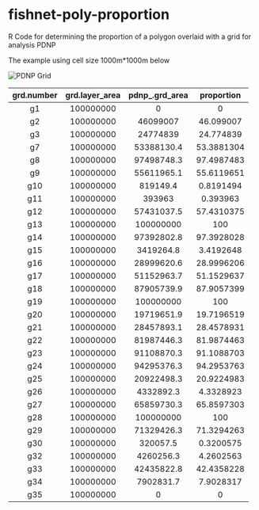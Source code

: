 # fishnet-poly-proportion

R Code for determining the proportion of a polygon overlaid with a grid for analysis PDNP

The example using cell size 1000m*1000m below

![PDNP Grid](https://github.com/DGalexander/fishnet-poly-proportion/blob/master/pdnp_plot.png)

**grd.number**|**grd.layer_area**|**pdnp_.grd_area**|**proportion**
:-----:|:-----:|:-----:|:-----:
g1|100000000|0|0
g2|100000000|46099007|46.099007
g3|100000000|24774839|24.774839
g7|100000000|53388130.4|53.3881304
g8|100000000|97498748.3|97.4987483
g9|100000000|55611965.1|55.6119651
g10|100000000|819149.4|0.8191494
g11|100000000|393963|0.393963
g12|100000000|57431037.5|57.4310375
g13|100000000|100000000|100
g14|100000000|97392802.8|97.3928028
g15|100000000|3419264.8|3.4192648
g16|100000000|28999620.6|28.9996206
g17|100000000|51152963.7|51.1529637
g18|100000000|87905739.9|87.9057399
g19|100000000|100000000|100
g20|100000000|19719651.9|19.7196519
g21|100000000|28457893.1|28.4578931
g22|100000000|81987446.3|81.9874463
g23|100000000|91108870.3|91.1088703
g24|100000000|94295376.3|94.2953763
g25|100000000|20922498.3|20.9224983
g26|100000000|4332892.3|4.3328923
g27|100000000|65859730.3|65.8597303
g28|100000000|100000000|100
g29|100000000|71329426.3|71.3294263
g30|100000000|320057.5|0.3200575
g32|100000000|4260256.3|4.2602563
g33|100000000|42435822.8|42.4358228
g34|100000000|7902831.7|7.9028317
g35|100000000|0|0
